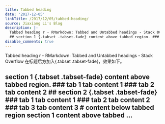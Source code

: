 ```yaml
---
title: Tabbed heading
date: '2017-12-05'
linkTitle: /2017/12/05/tabbed-heading/
source: Jiaxiang Li's Blog
description: |-
  Tabbed heading r - RMarkdown: Tabbed and Untabbed headings - Stack Overflow 在标题后方加入{.tabset .tabset-fade}，效果如下。
  ## section 1 {.tabset .tabset-fade} content above tabbed region. ### tab 1 tab content 1 ### tab 2 tab content 2 ## section 2 {.tabset .tabset-fade} ### tab 1 tab content 1 ### tab 2 tab content 2 ### tab 3 tab content 3 # content below tabbed region section 1 content above tabbed ...
disable_comments: true
---
```

Tabbed heading r - RMarkdown: Tabbed and Untabbed headings - Stack Overflow 在标题后方加入{.tabset .tabset-fade}，效果如下。
## section 1 {.tabset .tabset-fade} content above tabbed region. ### tab 1 tab content 1 ### tab 2 tab content 2 ## section 2 {.tabset .tabset-fade} ### tab 1 tab content 1 ### tab 2 tab content 2 ### tab 3 tab content 3 # content below tabbed region section 1 content above tabbed ...